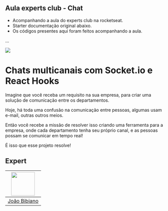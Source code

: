 ## Aula experts club - Chat

- Acompanhando a aula do experts club na rocketseat.
- Starter documentação original abaixo.
- Os códigos presentes aqui foram feitos acompanhando a aula.

...

<img src="https://storage.googleapis.com/golden-wind/experts-club/capa-github.svg" />

# Chats multicanais com Socket.io e React Hooks

Imagine que você receba um requisito na sua empresa, para criar uma solução de comunicação entre os departamentos.

Hoje, há toda uma confusão na comunicação entre pessoas, algumas usam e-mail, outras outros meios.

Então você recebe a missão de resolver isso criando uma ferramenta para a empresa, onde cada departamento tenha seu próprio canal, e as pessoas possam se comunicar em tempo real!

É isso que esse projeto resolve!

## Expert

| [<img src="https://avatars.githubusercontent.com/u/29175815?s=400&u=0fee7695511e1dfabdf5eaacd405853d4e69745c&v=4" width="75px;"/>](https://github.com/joaovbibiano) |
| :-----------------------------------------------------------------------------------------------------------------------------------------------------------------: |
|                                                           [João Bibiano](https://github.com/joaovbibiano)                                                           |
